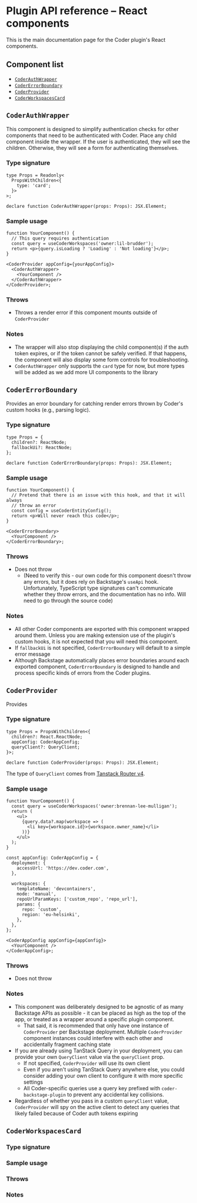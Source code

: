# Plugin API reference – React components

This is the main documentation page for the Coder plugin's React components.

## Component list

- [`CoderAuthWrapper`](#coderauthwrapper)
- [`CoderErrorBoundary`](#codererrorboundary)
- [`CoderProvider`](#coderprovider)
- [`CoderWorkspacesCard`](#coderworkspacescard)

## `CoderAuthWrapper`

This component is designed to simplify authentication checks for other components that need to be authenticated with Coder. Place any child component inside the wrapper. If the user is authenticated, they will see the children. Otherwise, they will see a form for authenticating themselves.

### Type signature

```tsx
type Props = Readonly<
  PropsWithChildren<{
    type: 'card';
  }>
>;

declare function CoderAuthWrapper(props: Props): JSX.Element;
```

### Sample usage

```tsx
function YourComponent() {
  // This query requires authentication
  const query = useCoderWorkspaces('owner:lil-brudder');
  return <p>{query.isLoading ? 'Loading' : 'Not loading'}</p>;
}

<CoderProvider appConfig={yourAppConfig}>
  <CoderAuthWrapper>
    <YourComponent />
  </CoderAuthWrapper>
</CoderProvider>;
```

### Throws

- Throws a render error if this component mounts outside of `CoderProvider`

### Notes

- The wrapper will also stop displaying the child component(s) if the auth token expires, or if the token cannot be safely verified. If that happens, the component will also display some form controls for troubleshooting.
- `CoderAuthWrapper` only supports the `card` type for now, but more types will be added as we add more UI components to the library

## `CoderErrorBoundary`

Provides an error boundary for catching render errors thrown by Coder's custom hooks (e.g., parsing logic).

### Type signature

```tsx
type Props = {
  children?: ReactNode;
  fallbackUi?: ReactNode;
};

declare function CoderErrorBoundary(props: Props): JSX.Element;
```

### Sample usage

```tsx
function YourComponent() {
  // Pretend that there is an issue with this hook, and that it will always
  // throw an error
  const config = useCoderEntityConfig();
  return <p>Will never reach this code</p>;
}

<CoderErrorBoundary>
  <YourComponent />
</CoderErrorBoundary>;
```

### Throws

- Does not throw
  - (Need to verify this - our own code for this component doesn't throw any errors, but it does rely on Backstage's `useApi` hook. Unfortunately, TypeScript type signatures can't communicate whether they throw errors, and the documentation has no info. Will need to go through the source code)

### Notes

- All other Coder components are exported with this component wrapped around them. Unless you are making extension use of the plugin's custom hooks, it is not expected that you will need this component.
- If `fallbackUi` is not specified, `CoderErrorBoundary` will default to a simple error message
- Although Backstage automatically places error boundaries around each exported component, `CoderErrorBoundary` is designed to handle and process specific kinds of errors from the Coder plugins.

## `CoderProvider`

Provides

### Type signature

```tsx
type Props = PropsWithChildren<{
  children?: React.ReactNode;
  appConfig: CoderAppConfig;
  queryClient?: QueryClient;
}>;

declare function CoderProvider(props: Props): JSX.Element;
```

The type of `QueryClient` comes from [Tanstack Router v4](https://tanstack.com/query/v4/docs/reference/QueryClient).

### Sample usage

```tsx
function YourComponent() {
  const query = useCoderWorkspaces('owner:brennan-lee-mulligan');
  return (
    <ul>
      {query.data?.map(workspace => (
        <li key={workspace.id}>{workspace.owner_name}</li>
      ))}
    </ul>
  );
}

const appConfig: CoderAppConfig = {
  deployment: {
    accessUrl: 'https://dev.coder.com',
  },

  workspaces: {
    templateName: 'devcontainers',
    mode: 'manual',
    repoUrlParamKeys: ['custom_repo', 'repo_url'],
    params: {
      repo: 'custom',
      region: 'eu-helsinki',
    },
  },
};

<CoderAppConfig appConfig={appConfig}>
  <YourComponent />
</CoderAppConfig>;
```

### Throws

- Does not throw

### Notes

- This component was deliberately designed to be agnostic of as many Backstage APIs as possible - it can be placed as high as the top of the app, or treated as a wrapper around a specific plugin component.
  - That said, it is recommended that only have one instance of `CoderProvider` per Backstage deployment. Multiple `CoderProvider` component instances could interfere with each other and accidentally fragment caching state
- If you are already using TanStack Query in your deployment, you can provide your own `QueryClient` value via the `queryClient` prop.
  - If not specified, `CoderProvider` will use its own client
  - Even if you aren't using TanStack Query anywhere else, you could consider adding your own client to configure it with more specific settings
  - All Coder-specific queries use a query key prefixed with `coder-backstage-plugin` to prevent any accidental key collisions.
- Regardless of whether you pass in a custom `queryClient` value, `CoderProvider` will spy on the active client to detect any queries that likely failed because of Coder auth tokens expiring

## `CoderWorkspacesCard`

### Type signature

### Sample usage

### Throws

### Notes
